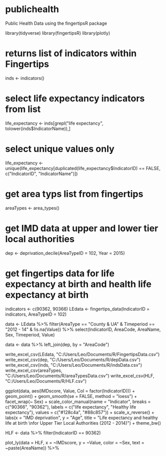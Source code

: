 # publichealth
Public Health Data using the fingertipsR package

library(tidyverse)
library(fingertipsR)
library(plotly)


# returns list of indicators within Fingertips
inds <- indicators()

# select life expectancy indicators from list
life_expectancy <- inds[grepl("life expectancy", tolower(inds$IndicatorName)),]

# select unique values only
life_expectancy <- unique(life_expectancy[duplicated(life_expectancy$IndicatorID)
                                      == FALSE, c("IndicatorID", "IndicatorName")])
# get area typs list from fingertips
areaTypes <- area_types()

# get IMD data at upper and lower tier local authorities
dep <- deprivation_decile(AreaTypeID = 102, Year = 2015)

# get fingertips data for life expectancy at birth and health life expectancy at birth
indicators <- c(90362, 90366)
LEdata <- fingertips_data(IndicatorID = indicators, AreaTypeID = 102)


data <- LEdata %>%
  filter(AreaType == "County & UA" & Timeperiod == "2012 - 14" & !is.na(Value)) %>%
  select(IndicatorID, AreaCode, AreaName, Sex, Timeperiod, Value)
  
data <- data %>%
  left_join(dep, by = "AreaCode")

write_excel_csv(LEdata, "C:/Users/Leo/Documents/R/FingertipsData.csv")
write_excel_csv(dep, "C:/Users/Leo/Documents/R/depData.csv")
write_excel_csv(inds, "C:/Users/Leo/Documents/R/indsData.csv")
write_excel_csv(areaTypes, "C:/Users/Leo/Documents/R/areaTypesData.csv")
write_excel_csv(HLF, "C:/Users/Leo/Documents/R/HLF.csv")

ggplot(data, aes(IMDscore, Value, Col = factor(IndicatorID))) +
  geom_point() +
  geom_smooth(se = FALSE, method = "loess") +
  facet_wrap(~ Sex) +
  scale_color_manual(name = "Indicator", 
                     breaks = c("90366", "90362"),
                     labels = c("life expectancy", "Healthy life expectancy"),
                     values = c("#128c4a", "#88c857")) +
  scale_x_reverse() +
  labs(x = "IMD deprivation",
       y = "Age",
       title = "Life expectancy and healthy life at birth \nfor Upper Tier Local Authorities (2012 - 2014)") +
  theme_bw()

HLF <- data %>%
  filter(IndicatorID == 90362)

plot_ly(data = HLF,  x = ~IMDscore, y = ~Value, color = ~Sex, 
        text = ~paste(AreaName)) %>%
